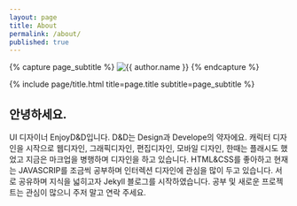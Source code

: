 ```yaml
---
layout: page
title: About
permalink: /about/
published: true
---
```


<div class="page" markdown="1">

{% capture page_subtitle %}
<img
    class="me"
    alt="{{ author.name }}"
    src="{{ site.author.photo | relative_url }}"
    srcset="{{ site.author.photo2x | relative_url }} 2x"
/>
{% endcapture %}

{% include page/title.html title=page.title subtitle=page_subtitle %}

## 안녕하세요. 

UI 디자이너 EnjoyD&D입니다. D&D는 Design과 Develope의 약자에요. 캐릭터 디자인을 시작으로 웹디자인, 그래픽디자인, 편집디자인, 모바일 디자인, 한때는 플래시도 했었고 지금은 마크업을 병행하며 디자인을 하고 있습니다. 
HTML&CSS를 좋아하고 현재는 JAVASCRIP를 조금씩 공부하며 인터렉션 디자인에 관심을 많이 두고 있습니다. 서로 공유하며 지식을 넓히고자 Jekyll 블로그를 시작하였습니다.
공부 및 새로운 프로젝트는 관심이 많으니 주저 말고 연락 주세요.

</div>
